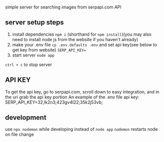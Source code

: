 
simple server for searching images from serpapi.com API

## server setup steps
1. install dependencies `npm i` (shorthand for `npm install`)(you may also need to install node js from the website if you haven't already)
2. make your .env file `cp .env.defaults .env` and set api key(see below to get key from website) `SERP_API_KEY=`
3. start server `node app`

`ctrl + c` to stop server
## API KEY
To get the api key, go to serpapi.com, scroll down to easy integration, and in the uri grab the api key portion 
An example of the .env file api key: SERP_API_KEY=32;lk2n3;423gv4l22;35k2j53vb;

## development
use `npx nodemon` while developing instead of `node app`
`nodemon` restarts node on file change